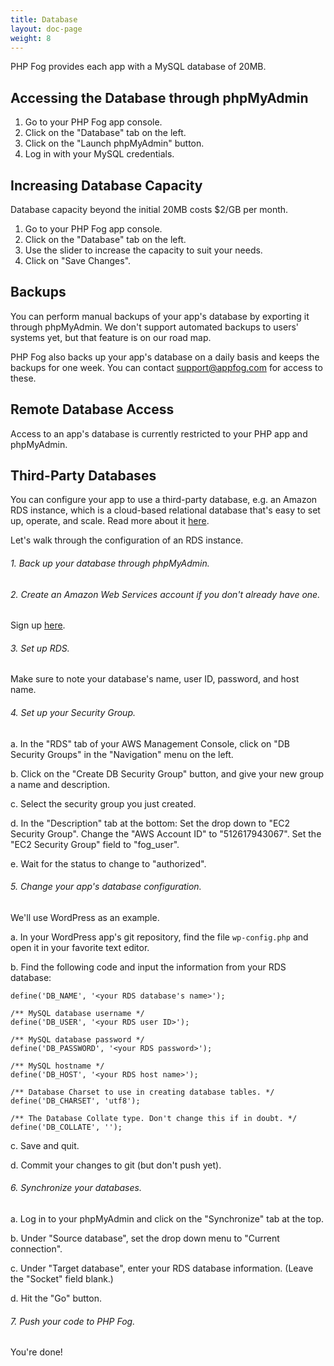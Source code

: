 ```yaml
---
title: Database
layout: doc-page
weight: 8
---
```


PHP Fog provides each app with a MySQL database of 20MB.

## Accessing the Database through phpMyAdmin

1. Go to your PHP Fog app console.
2. Click on the "Database" tab on the left.
3. Click on the "Launch phpMyAdmin" button.
4. Log in with your MySQL credentials.

## Increasing Database Capacity

Database capacity beyond the initial 20MB costs $2/GB per month. 

1. Go to your PHP Fog app console.
2. Click on the "Database" tab on the left.
3. Use the slider to increase the capacity to suit your needs.
3. Click on "Save Changes".

## Backups

You can perform manual backups of your app's database by exporting it through phpMyAdmin. We don't support automated backups to users' systems yet, but that feature is on our road map. 

PHP Fog also backs up your app's database on a daily basis and keeps the backups for one week. You can contact <a href="mailto:support@appfog.com">support@appfog.com</a> for access to these.

## Remote Database Access

Access to an app's database is currently restricted to your PHP app and phpMyAdmin. 

## Third-Party Databases

You can configure your app to use a third-party database, e.g. an Amazon RDS instance, which is a cloud-based relational database that's easy to set up, operate, and scale. Read more about it [here](http://aws.amazon.com/rds/).

Let's walk through the configuration of an RDS instance. 

###### 1. Back up your database through phpMyAdmin.

###### 2. Create an Amazon Web Services account if you don't already have one.

Sign up [here](http://aws.amazon.com/).

###### 3. Set up RDS.

Make sure to note your database's name, user ID, password, and host name.

###### 4. Set up your Security Group.

a. In the "RDS" tab of your AWS Management Console, click on "DB Security Groups" in the "Navigation" menu on the left.

b. Click on the "Create DB Security Group" button, and give your new group a name and description.

c. Select the security group you just created. 

d. In the "Description" tab at the bottom: 
	Set the drop down to "EC2 Security Group". 
	Change the "AWS Account ID" to "512617943067".
	Set the "EC2 Security Group" field to "fog_user".

e. Wait for the status to change to "authorized".

###### 5. Change your app's database configuration.

We'll use WordPress as an example.

a. In your WordPress app's git repository, find the file `wp-config.php` and open it in your favorite text editor.

b. Find the following code and input the information from your RDS database:

	define('DB_NAME', '<your RDS database's name>');
	
	/** MySQL database username */
	define('DB_USER', '<your RDS user ID>');

	/** MySQL database password */
	define('DB_PASSWORD', '<your RDS password>');

	/** MySQL hostname */
	define('DB_HOST', '<your RDS host name>');

	/** Database Charset to use in creating database tables. */
	define('DB_CHARSET', 'utf8');

	/** The Database Collate type. Don't change this if in doubt. */
	define('DB_COLLATE', '');

c. Save and quit.

d. Commit your changes to git (but don't push yet).

###### 6. Synchronize your databases.

a. Log in to your phpMyAdmin and click on the "Synchronize" tab at the top.

b. Under "Source database", set the drop down menu to "Current connection".

c. Under "Target database", enter your RDS database information. (Leave the "Socket" field blank.)

d. Hit the "Go" button.


###### 7. Push your code to PHP Fog.

You're done!
